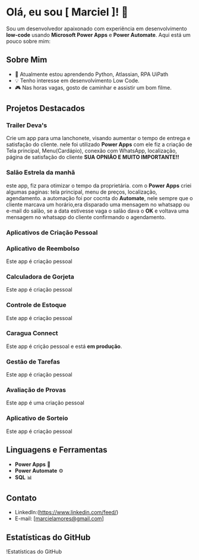 # Olá, eu sou [ Marciel ]! 👋

Sou um desenvolvedor apaixonado com experiência em desenvolvimento **low-code** usando **Microsoft Power Apps** e **Power Automate**. Aqui está um pouco sobre mim:

## Sobre Mim
- 🌱 Atualmente estou aprendendo Python, Atlassian, RPA UiPath
- 💡 Tenho interesse em desenvolvimento Low Code.
- 🎮 Nas horas vagas, gosto de caminhar e assistir um bom filme.

## Projetos Destacados
### Trailer Deva's
Crie um app para uma lanchonete, visando aumentar o tempo de entrega e satisfação do cliente.
nele foi utilizado **Power Apps** com ele fiz a criação de Tela principal, Menu(Cardápio), conexão com WhatsApp, localização, página de satisfação do cliente **SUA OPNIÃO E MUITO IMPORTANTE!!**

### Salão Estrela da manhã
este app, fiz para otimizar o tempo da proprietária.
com o **Power Apps**  criei algumas paginas: tela principal, menu de preços, localização, agendamento.
a automação foi por cocnta do  **Automate**, nele sempre que o cliente marcava um horário,era disparado uma mensagem no whatsapp ou e-mail do salão, se a data estivesse vaga o salão dava o **OK** e voltava uma mensagem no whatsapp do cliente confirmando o agendamento. 

### Aplicativos de Criação Pessoal ###
### Aplicativo de Reembolso
Este app é criação pessoal

### Calculadora de Gorjeta
Este app é criação pessoal

### Controle de Estoque
Este app é criação pessoal

### Caragua Connect 
Este app é crição pessoal e está **em produção**.

### Gestão de Tarefas
Este app é criação pessoal

### Avaliação de Provas
Este app é uma criação pessoal

### Aplicativo  de Sorteio
Este app é criação pessoal

## Linguagens e Ferramentas
- **Power Apps** 🚀
- **Power Automate** ⚙️
- **SQL** 📊

## Contato
- LinkedIn:(https://www.linkedin.com/feed/)
- E-mail: [marcielamores@gmail.com]

## Estatísticas do GitHub
!Estatísticas do GitHub
